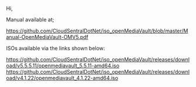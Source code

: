 Hi,

Manual available at;

https://github.com/CloudSentralDotNet/iso_openMediaVault/blob/master/Manual-OpenMediaVault-OMV5.pdf


ISOs available via the links shown below:
  
https://github.com/CloudSentralDotNet/iso_openMediaVault/releases/download/v5.5.5.11/openmediavault_5.5.11-amd64.iso
https://github.com/CloudSentralDotNet/iso_openMediaVault/releases/download/v4.1.22/openmediavault_4.1.22-amd64.iso 
